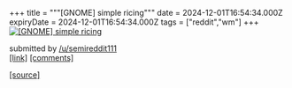 +++
title = """[GNOME] simple ricing"""
date = 2024-12-01T16:54:34.000Z
expiryDate = 2024-12-01T16:54:34.000Z
tags = ["reddit","wm"]
+++
[![[GNOME] simple ricing](https://b.thumbs.redditmedia.com/jqmB_-vpAH5Xq5RonURZwj4uKEM-izSp7UT0_Lhvi4w.jpg "[GNOME] simple ricing")](https://www.reddit.com/r/unixporn/comments/1h47lwu/gnome_simple_ricing/)

submitted by [/u/semireddit111](https://www.reddit.com/user/semireddit111)  
[\[link\]](https://www.reddit.com/gallery/1h47lwu) [\[comments\]](https://www.reddit.com/r/unixporn/comments/1h47lwu/gnome_simple_ricing/)

[[source]](https://www.reddit.com/r/unixporn/comments/1h47lwu/gnome_simple_ricing/)
